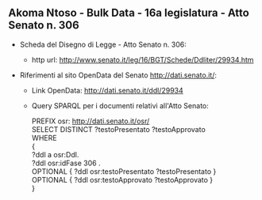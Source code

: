 ## Akoma Ntoso - Bulk Data - 16a legislatura - Atto Senato n. 306 ##

* Scheda del Disegno di Legge - Atto Senato n. 306:
	* http url: http://www.senato.it/leg/16/BGT/Schede/Ddliter/29934.htm

* Riferimenti al sito OpenData del Senato http://dati.senato.it/:
	* Link OpenData: http://dati.senato.it/ddl/29934
	* Query SPARQL per i documenti relativi all'Atto Senato:

        PREFIX osr: <http://dati.senato.it/osr/>  
		SELECT DISTINCT ?testoPresentato ?testoApprovato  
		WHERE  
		{  
		    ?ddl a osr:Ddl.  
		    ?ddl osr:idFase 306 .  
		    OPTIONAL { ?ddl osr:testoPresentato ?testoPresentato }  
		    OPTIONAL { ?ddl osr:testoApprovato ?testoApprovato }  
		}
		